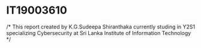 # IT19003610
/* This report created by K.G.Sudeepa Shiranthaka currently studing in Y2S1 specializing Cybersecurity at Sri Lanka Institute of Information Technology */

